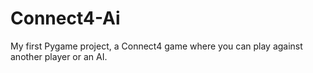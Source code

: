 # Connect4-Ai
My first Pygame project, a Connect4 game where you can play against another player or an AI.
